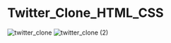 # Twitter_Clone_HTML_CSS
![twitter_clone](https://github.com/user-attachments/assets/9063965a-cdbf-4772-a5f6-c244c0cff690)
![twitter_clone (2)](https://github.com/user-attachments/assets/1a27224d-0f08-45fd-8154-5db28704ad30)
